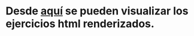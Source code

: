 # Desde [aquí](https://joaquinrajmilevich.github.io/BootcampEdu/T2/index.html) se pueden visualizar los ejercicios html renderizados.
